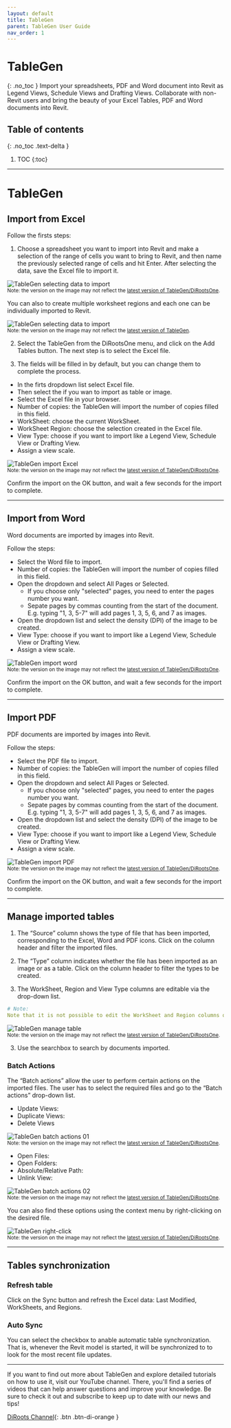 ```yaml
---
layout: default
title: TableGen
parent: TableGen User Guide
nav_order: 1
---
```


# TableGen
{: .no_toc }
Import your spreadsheets, PDF and Word document into Revit as Legend Views, Schedule Views and Drafting Views.
Collaborate with non-Revit users and bring the beauty of your Excel Tables, PDF and Word documents into Revit.

## Table of contents
{: .no_toc .text-delta }

1. TOC
{:toc}

---

# TableGen

## Import from Excel

Follow the firsts steps:

1. Choose a spreadsheet you want to import into Revit and make a selection of the range of cells you want to bring to Revit, and then name the previously selected range of cells and hit Enter.
After selecting the data, save the Excel file to import it.

![TableGen selecting data to import](../../../assets\images\TableGen\TG-SelectRegionExcel.png)  
<sub>Note: the version on the image may not reflect the [latest version of TableGen/DiRootsOne](https://diroots.com/revit-plugins/dirootsone/).</sub>

You can also to create multiple worksheet regions and each one can be individually imported to Revit.

![TableGen selecting data to import](../../../assets\images\TableGen\TG-MultipleRegions.png)  
<sub>Note: the version on the image may not reflect the [latest version of TableGen](https://diroots.com/revit-plugins/excel-to-revit-as-drafting-legend-and-schedule-views-with-tablegen/).</sub>

2. Select the TableGen from the DiRootsOne menu, and click on the Add Tables button. The next step is to select the Excel file.

3. The fields will be filled in by default, but you can change them to complete the process. 

- In the firts dropdown list select Excel file.
- Then select the if you wan to import as table or image.
- Select the Excel file in your browser.
- Number of copies: the TableGen will import the number of copies filled in this field.
- WorkSheet: choose the current WorkSheet.
- WorkSheet Region: choose the selection created in the Excel file.
- View Type: choose if you want to import like a Legend View, Schedule View or Drafting View.
- Assign a view scale.

![TableGen import Excel](../../../assets\images\TableGen\TG-ImportExcel.gif)  
<sub>Note: the version on the image may not reflect the [latest version of TableGen/DiRootsOne](https://diroots.com/revit-plugins/dirootsone/).</sub>

Confirm the import on the OK button, and wait a few seconds for the import to complete.

---

## Import from Word

Word documents are imported by images into Revit.

Follow the steps:

- Select the Word file to import.
- Number of copies: the TableGen will import the number of copies filled in this field.
- Open the dropdown and select All Pages or Selected.
    - If you choose only "selected" pages, you need to enter the pages number you want.
    - Sepate pages by commas counting from the start of the document. E.g. typing "1, 3, 5-7" will add pages 1, 3, 5, 6, and 7 as images.
- Open the dropdown list and select the density (DPI) of the image to be created.
- View Type: choose if you want to import like a Legend View, Schedule View or Drafting View.
- Assign a view scale.

![TableGen import word](../../../assets\images\TableGen\TG-ImportWord.gif)  
<sub>Note: the version on the image may not reflect the [latest version of TableGen/DiRootsOne](https://diroots.com/revit-plugins/dirootsone/).</sub>

Confirm the import on the OK button, and wait a few seconds for the import to complete.

---

## Import PDF

PDF documents are imported by images into Revit.

Follow the steps:

- Select the PDF file to import.
- Number of copies: the TableGen will import the number of copies filled in this field.
- Open the dropdown and select All Pages or Selected.
    - If you choose only "selected" pages, you need to enter the pages number you want.
    - Sepate pages by commas counting from the start of the document. E.g. typing "1, 3, 5-7" will add pages 1, 3, 5, 6, and 7 as images.
- Open the dropdown list and select the density (DPI) of the image to be created.
- View Type: choose if you want to import like a Legend View, Schedule View or Drafting View.
- Assign a view scale.

![TableGen import PDF](../../../assets\images\TableGen\TG-ImportPDF.gif)  
<sub>Note: the version on the image may not reflect the [latest version of TableGen/DiRootsOne](https://diroots.com/revit-plugins/dirootsone/).</sub>

Confirm the import on the OK button, and wait a few seconds for the import to complete.

---

## Manage imported tables

1. The “Source” column shows the type of file that has been imported, corresponding to the Excel, Word and PDF icons. Click on the column header and filter the imported files.

2. The “Type” column indicates whether the file has been imported as an image or as a table. Click on the column header to filter the types to be created.

3. The WorkSheet, Region and View Type columns are editable via the drop-down list.

```yaml
# Note:
Note that it is not possible to edit the WorkSheet and Region columns of Word and PDF files.
```

![TableGen manage table](../../../assets\images\TableGen\TG-ManageFiles.gif)  
<sub>Note: the version on the image may not reflect the [latest version of TableGen/DiRootsOne](https://diroots.com/revit-plugins/dirootsone/).</sub>

3. Use the searchbox to search by documents imported.

### Batch Actions

The “Batch actions” allow the user to perform certain actions on the imported files. The user has to select the required files and go to the “Batch actions” drop-down list.

- Update Views:
- Duplicate Views:
- Delete Views

![TableGen batch actions 01](../../../assets\images\TableGen\TG-Batch01.gif)  
<sub>Note: the version on the image may not reflect the [latest version of TableGen/DiRootsOne](https://diroots.com/revit-plugins/dirootsone/).</sub>

- Open Files:
- Open Folders:
- Absolute/Relative Path:
- Unlink View:

![TableGen batch actions 02](../../../assets\images\TableGen\TG-Batch02.gif)  
<sub>Note: the version on the image may not reflect the [latest version of TableGen/DiRootsOne](https://diroots.com/revit-plugins/dirootsone/).</sub>

You can also find these options using the context menu by right-clicking on the desired file.

![TableGen right-click](../../../assets\images\TableGen\TG-ContextMenu.gif)  
<sub>Note: the version on the image may not reflect the [latest version of TableGen/DiRootsOne](https://diroots.com/revit-plugins/dirootsone/).</sub>

---

## Tables synchronization

### Refresh table

Click on the Sync button and refresh the Excel data: Last Modified, WorkSheets, and Regions.

### Auto Sync

You can select the checkbox to anable automatic table synchronization. That is, whenever the Revit model is started, it will be synchronized to to look for the most recent file updates.

---

If you want to find out more about TableGen and explore detailed tutorials on how to use it, visit our YouTube channel. There, you'll find a series of videos that can help answer questions and improve your knowledge. Be sure to check it out and subscribe to keep up to date with our news and tips!

[DiRoots Channel](https://www.youtube.com/@DiRootsNews){: .btn .btn-di-orange }